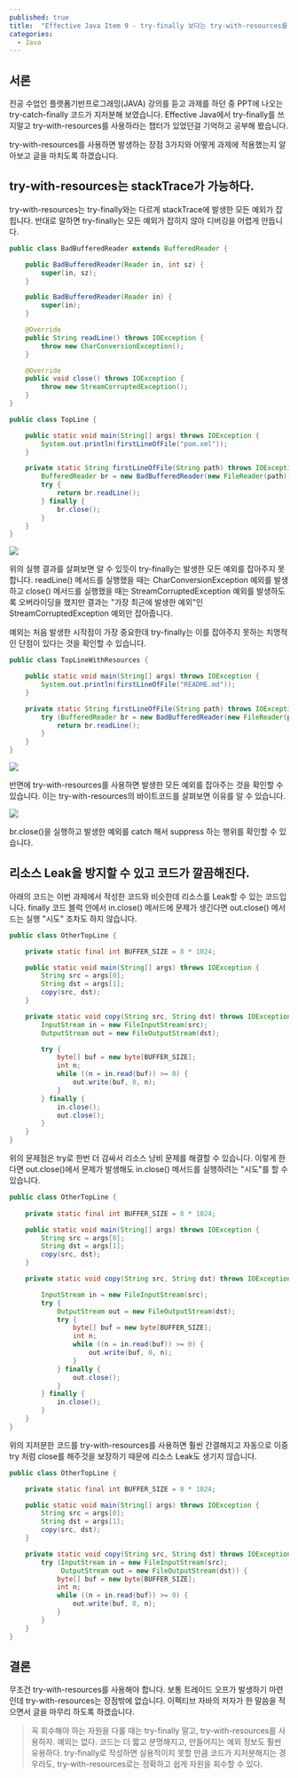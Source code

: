 ```yaml
---
published: true
title:  "Effective Java Item 9 - try-finally 보다는 try-with-resources를 사용하라"
categories:
  - Java
---
```


## 서론

전공 수업인 플랫폼기반프로그래밍(JAVA) 강의를 듣고 과제를 하던 중 PPT에 나오는 try-catch-finally 코드가 지저분해 보였습니다. Effective Java에서 try-finally를 쓰지말고 try-with-resources를 사용하라는 챕터가 있었던걸 기억하고 공부해 봤습니다.

try-with-resources를 사용하면 발생하는 장점 3가지와 어떻게 과제에 적용했는지 알아보고 글을 마치도록 하겠습니다.


## try-with-resources는 stackTrace가 가능하다.

try-with-resources는 try-finally와는 다르게 stackTrace에 발생한 모든 예외가 잡힙니다. 반대로 말하면 try-finally는 모든 예외가 잡히지 않아 디버깅을 어렵게 만듭니다.

~~~java
public class BadBufferedReader extends BufferedReader {

    public BadBufferedReader(Reader in, int sz) {
        super(in, sz);
    }

    public BadBufferedReader(Reader in) {
        super(in);
    }

    @Override
    public String readLine() throws IOException {
        throw new CharConversionException();
    }

    @Override
    public void close() throws IOException {
        throw new StreamCorruptedException();
    }
}
~~~
~~~java
public class TopLine {

    public static void main(String[] args) throws IOException {
        System.out.println(firstLineOfFile("pom.xml"));
    }

    private static String firstLineOfFile(String path) throws IOException {
        BufferedReader br = new BadBufferedReader(new FileReader(path));
        try {
            return br.readLine();
        } finally {
            br.close();
        }
    }
}
~~~

![](https://github.com/02ggang9/02ggang9.github.io/blob/master/_posts/images/java/effectiveJava/item9/exception1.png?raw=true)

위의 실행 결과를 살펴보면 알 수 있듯이 try-finally는 발생한 모든 예외를 잡아주지 못합니다. readLine() 메서드를 실행했을 때는 CharConversionException 예외를 발생하고 close() 메서드를 실행했을 때는 StreamCorruptedException 예외를 발생하도록 오버라이딩을 했지만 결과는 "가장 최근에 발생한 예외"인 StreamCorruptedException 예외만 잡아줍니다.

예외는 처음 발생한 시작점이 가장 중요한데 try-finally는 이를 잡아주지 못하는 치명적인 단점이 있다는 것을 확인할 수 있습니다.

~~~java
public class TopLineWithResources {

    public static void main(String[] args) throws IOException {
        System.out.println(firstLineOfFile("README.md"));
    }

    private static String firstLineOfFile(String path) throws IOException {
        try (BufferedReader br = new BadBufferedReader(new FileReader(path))) {
            return br.readLine();
        }
    }
}
~~~

![](https://github.com/02ggang9/02ggang9.github.io/blob/master/_posts/images/java/effectiveJava/item9/exception2.png?raw=true)

반면에 try-with-resources를 사용하면 발생한 모든 예외를 잡아주는 것을 확인할 수 있습니다. 이는 try-with-resources의 바이트코드를 살펴보면 이유를 알 수 있습니다.

![](https://github.com/02ggang9/02ggang9.github.io/blob/master/_posts/images/java/effectiveJava/item9/exception3.png?raw=true)

br.close()을 실행하고 발생한 예외를 catch 해서 suppress 하는 행위를 확인할 수 있습니다. 


## 리소스 Leak을 방지할 수 있고 코드가 깔끔해진다.

아래의 코드는 이번 과제에서 작성한 코드와 비슷한데 리소스를 Leak할 수 있는 코드입니다. finally 코드 블럭 안에서 in.close() 메서드에 문제가 생긴다면 out.close() 메서드는 실행 "시도" 조차도 하지 않습니다.

~~~java
public class OtherTopLine {

    private static final int BUFFER_SIZE = 8 * 1024;

    public static void main(String[] args) throws IOException {
        String src = args[0];
        String dst = args[1];
        copy(src, dst);
    }

    private static void copy(String src, String dst) throws IOException {
        InputStream in = new FileInputStream(src);
        OutputStream out = new FileOutputStream(dst);

        try {
            byte[] buf = new byte[BUFFER_SIZE];
            int n;
            while ((n = in.read(buf)) >= 0) {
                out.write(buf, 0, n);
            }
        } finally {
            in.close();
            out.close();
        }
    }
}
~~~

위의 문제점은 try로 한번 더 감싸서 리소스 낭비 문제를 해결할 수 있습니다. 이렇게 한다면 out.close()에서 문제가 발생해도 in.close() 메서드를 실행하려는 "시도"를 할 수 있습니다.

~~~java
public class OtherTopLine {
    
    private static final int BUFFER_SIZE = 8 * 1024;

    public static void main(String[] args) throws IOException {
        String src = args[0];
        String dst = args[1];
        copy(src, dst);
    }

    private static void copy(String src, String dst) throws IOException {

        InputStream in = new FileInputStream(src);
        try {
            OutputStream out = new FileOutputStream(dst);
            try {
                byte[] buf = new byte[BUFFER_SIZE];
                int n;
                while ((n = in.read(buf)) >= 0) {
                    out.write(buf, 0, n);
                }
            } finally {
                out.close();
            }
        } finally {
            in.close();
        }
    }
}
~~~

위의 지저분한 코드를 try-with-resources를 사용하면 훨씬 간결해지고 자동으로 이중 try 처럼 close를 해주것을 보장하기 때문에 리소스 Leak도 생기지 않습니다.

~~~java
public class OtherTopLine {

    private static final int BUFFER_SIZE = 8 * 1024;

    public static void main(String[] args) throws IOException {
        String src = args[0];
        String dst = args[1];
        copy(src, dst);
    }

    private static void copy(String src, String dst) throws IOException {
        try (InputStream in = new FileInputStream(src);
             OutputStream out = new FileOutputStream(dst)) {
            byte[] buf = new byte[BUFFER_SIZE];
            int n;
            while ((n = in.read(buf)) >= 0) {
                out.write(buf, 0, n);
            }
        }
    }
}
~~~

## 결론

무조건 try-with-resources를 사용해야 합니다. 보통 트레이드 오프가 발생하기 마련인데 try-with-resources는 장점밖에 없습니다. 이펙티브 자바의 저자가 한 말씀을 적으면서 글을 마무리 하도록 하겠습니다.

> 꼭 회수해야 하는 자원을 다룰 때는 try-finally 말고, try-with-resources를 사용하자. 예외는 없다. 코드는 더 짧고 분명해지고, 만들어지는 예외 정보도 훨씬 유용하다. try-finally로 작성하면 실용적이지 못할 만큼 코드가 지저분해지는 경우라도, try-with-resources로는 정확하고 쉽게 자원을 회수할 수 있다. 
